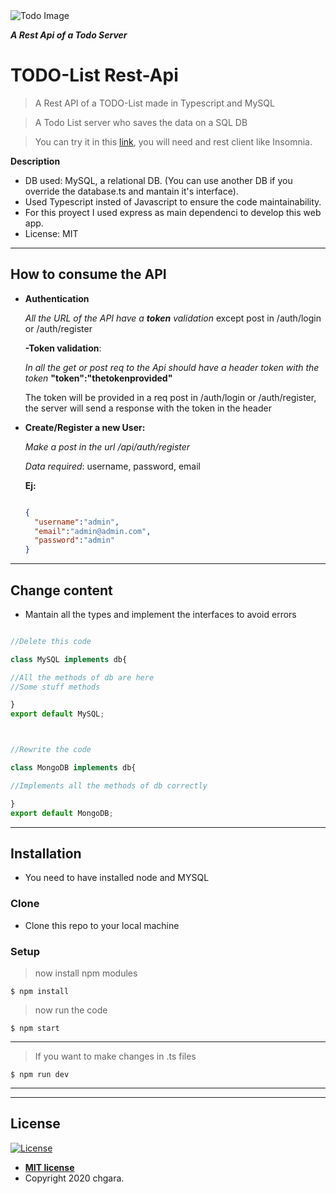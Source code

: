 <img src="https://i.ibb.co/Tq3btqF/todo.png" alt="Todo Image" />

***A Rest Api of a Todo Server***

# TODO-List Rest-Api

> A Rest API of a TODO-List made in Typescript and MySQL

> A Todo List server who saves the data on a SQL DB

> You can try it in this [link](https://chgara-todolist-server.herokuapp.com/api), you will need and rest client like Insomnia.

**Description**

- DB used: MySQL, a relational DB. (You can use another DB if you override the database.ts and mantain it's interface).
- Used Typescript insted of Javascript to ensure the code maintainability.
- For this proyect I used express as main dependenci to develop this web app.
- License: MIT

---

## How to consume the API

- **Authentication**

  *All the URL of the API have a **token** validation* except post in /auth/login or /auth/register
  
  **-Token validation**:
  
     *In all the get or post req to the Api should have a header token with the token* **"token":"thetokenprovided"**
    
     The token will be provided in a req post in /auth/login or /auth/register, the server will send a response with the token in the header
  

- **Create/Register a new User:**

  *Make a post in the url /api/auth/register*
  
  *Data required*: username, password, email
  
  **Ej:**
  ```JSON
  
  {
    "username":"admin",
    "email":"admin@admin.com",
    "password":"admin"
  }
  
  ```
  


---

## Change content

- Mantain all the types and implement the interfaces to avoid errors

```Typescript

//Delete this code

class MySQL implements db{

//All the methods of db are here
//Some stuff methods

}
export default MySQL;
```

```Typescript


//Rewrite the code

class MongoDB implements db{

//Implements all the methods of db correctly

}
export default MongoDB;
```

---

## Installation

- You need to have installed node and MYSQL

### Clone

- Clone this repo to your local machine

### Setup

> now install npm modules

```shell
$ npm install
```

> now run the code

```shell
$ npm start
```
---

> If you want to make changes in .ts files

```shell
$ npm run dev
```

---


---

## License

[![License](http://img.shields.io/:license-mit-blue.svg?style=flat-square)](http://badges.mit-license.org)

- **[MIT license](http://opensource.org/licenses/mit-license.php)**
- Copyright 2020 chgara.
